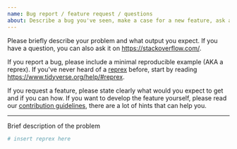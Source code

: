 ```yaml
---
name: Bug report / feature request / questions
about: Describe a bug you've seen, make a case for a new feature, ask a question
---
```


Please briefly describe your problem and what output you expect. If you have a question, you can also ask it on <https://stackoverflow.com/>.

If you report a bug, please include a minimal reproducible example (AKA a reprex). If you've never heard of a [reprex](http://reprex.tidyverse.org/) before, start by reading <https://www.tidyverse.org/help/#reprex>.

If you request a feature, please state clearly what would you expect to get and if you can how. If you want to develop the feature yourself, please read our [contribution guidelines](https://vezy.github.io/XploRer/CONTRIBUTING.html), there are a lot of hints that can help you. 

---

Brief description of the problem

```r
# insert reprex here
```
